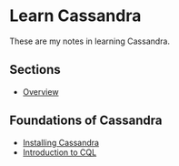 # Learn Cassandra

These are my notes in learning Cassandra.

## Sections

* [Overview]

[Overview]: ./sections/overview.md

## Foundations of Cassandra

* [Installing Cassandra]
* [Introduction to CQL]

[Installing Cassandra]: ./sections/foundations/install.md
[Introduction to CQL]: ./sections/foundations/cql.md
